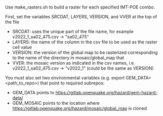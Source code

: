 Use make_rasters.sh to build a raster for each specified IMT-POE combo.

First, set the variables SRCDAT, LAYERS, VERSION, and VVER at the top of the file
* SRCDAT: uses the unique part of the file name, for example v2022_1_sa02_475.csv -> "sa02_475"
* LAYERS: the name of the column in the csv file to be used as the raster cell value 
* VERSION: the version of the global map to be rasterized corresponding to the name of the 
	directory in mosaic/global_map that 
* VVER: the mosaic version as indicated in the csv names, i.e. v2022_1_sa02_475.csv -> "v2022_1" 
	(could be the same as VERSION)

You must also set two environmental variables (e.g. export GEM_DATA=<path_to_repo>) that point to required subrepos:

* GEM_DATA points to https://gitlab.openquake.org/hazard/gem-hazard-data/ 
* GEM_MOSAIC points to the location where https://gitlab.openquake.org/hazard/mosaic/global_map is cloned

